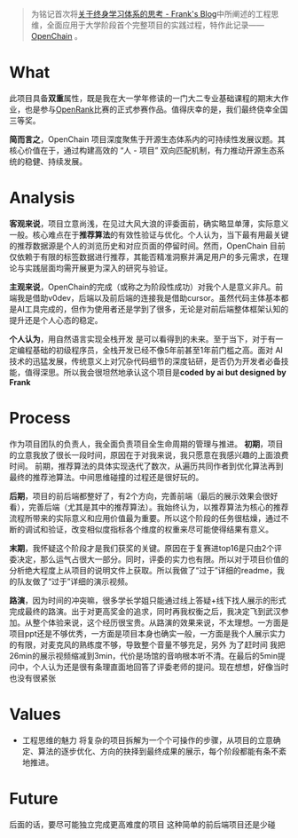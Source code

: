 >为铭记首次将[关于终身学习体系的思考 - Frank's Blog](https://frank-whw.github.io/Note/%E5%85%B3%E4%BA%8E%E7%BB%88%E8%BA%AB%E5%AD%A6%E4%B9%A0%E4%BD%93%E7%B3%BB%E7%9A%84%E6%80%9D%E8%80%83/)中所阐述的工程思维，全面应用于大学阶段首个完整项目的实践过程，特作此记录——[OpenChain](https://github.com/Frank-whw/OpenChain) 。

# What
此项目具备**双重**属性，既是我在大一学年修读的一门大二专业基础课程的期末大作业，也是参与[OpenRank](https://competition.atomgit.com/competitionInfo?id=557cfb17b901c9420329327259f13c39)比赛的正式参赛作品。值得庆幸的是，我们最终侥幸全国三等奖。

**简而言之**，OpenChain 项目深度聚焦于开源生态体系内的可持续性发展议题。其核心价值在于，通过构建高效的 “人 - 项目” 双向匹配机制，有力推动开源生态系统的稳健、持续发展。

# Analysis
**客观来说**，项目立意尚浅，在见过大风大浪的评委面前，确实略显单薄，实际意义一般。核心难点在于**推荐算法**的有效性验证与优化。个人认为，当下最有用最关键的推荐数据源是个人的浏览历史和对应页面的停留时间。然而，OpenChain 目前仅依赖于有限的标签数据进行推荐，其能否精准洞察并满足用户的多元需求，在理论与实践层面均需开展更为深入的研究与验证。

**主观来说**，OpenChain的完成（或称之为阶段性成功）对我个人是意义非凡。前端我是借助v0dev，后端以及前后端的连接我是借助cursor。虽然代码主体基本都是AI工具完成的，但作为使用者还是学到了很多，无论是对前后端整体框架认知的提升还是个人心态的稳定。

**个人认为**，用自然语言实现全栈开发 是可以看得到的未来。至于当下，对于有一定编程基础的初级程序员，全栈开发已经不像5年前甚至1年前门槛之高。面对 AI 技术的迅猛发展，传统意义上对冗杂代码细节的深度钻研，是否仍为开发者必备技能，值得深思。所以我会很坦然地承认这个项目是**coded by ai but designed by Frank**


# Process
作为项目团队的负责人，我全面负责项目全生命周期的管理与推进。
**初期**，项目的立意我放了很长一段时间，原因在于对我来说，我只愿意在我感兴趣的上面浪费时间。
前期，推荐算法的具体实现迭代了数次，从遍历共同作者到优化算法再到最终的推荐池算法。中间思维碰撞的过程还是很好玩的。

**后期**，项目的前后端都整好了，有2个方向，完善前端（最后的展示效果会很好看），完善后端（尤其是其中的推荐算法）。我始终认为，以推荐算法为核心的推荐流程所带来的实际意义和应用价值最为重要。所以这个阶段的任务很枯燥，通过不断的调试和验证，改变相似度指标各个维度的权重来尽可能使得结果有意义。

**末期**，我怀疑这个阶段才是我们获奖的关键。原因在于复赛进top16是只由2个评委决定，那么运气占很大一部分。同时，评委的实力也有限。所以对于项目价值的分析绝大程度上从项目的说明文件上获取。所以我做了“过于”详细的readme，我的队友做了“过于”详细的演示视频。

**路演**，因为时间的冲突嘛，很多学长学姐只能通过线上答疑+线下找人展示的形式完成最终的路演。出于对更高奖金的追求，同时再我权衡之后，我决定飞到武汉参加。从整个体验来说，这个经历很宝贵。从路演的效果来说，不太理想。一方面是项目ppt还是不够优秀，一方面是项目本身也确实一般，一方面是我个人展示实力的有限，对麦克风的熟练度不够，导致整个音量不够充足，另外 为了赶时间 我把26min的展示视频缩减到3min，代价是场馆的音响根本听不清。在最后的5min提问中，个人认为还是很有条理直面地回答了评委老师的提问。现在想想，好像当时也没有很紧张

# Values
- 工程思维的魅力
	将复杂的项目拆解为一个个可操作的步骤，从项目的立意确定、算法的逐步优化、方向的抉择到最终成果的展示，每个阶段都能有条不紊地推进。

# Future
后面的话，要尽可能独立完成更高难度的项目
这种简单的前后端项目还是少碰